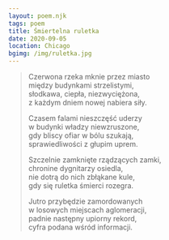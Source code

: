 ```yaml
---
layout: poem.njk
tags: poem
title: Śmiertelna ruletka
date: 2020-09-05
location: Chicago  
bgimg: /img/ruletka.jpg
---
```


> Czerwona rzeka mknie przez miasto                         
> między budynkami strzelistymi,                               
> słodkawa, ciepła, niezwyciężona,  
> z każdym dniem nowej nabiera siły.  
>                                                                                 
> Czasem falami nieszczęść uderzy    
> w budynki władzy niewzruszone,  
> gdy bliscy ofiar w bólu szukają,  
> sprawiedliwości z głupim uprem.  
>      
> Szczelnie zamknięte rządzących zamki,   
> chronine dygnitarzy osiedla,    
> nie dotrą do nich zbłąkane kule,    
> gdy się ruletka śmierci rozegra.                
>   
> Jutro przybędzie zamordowanych   
> w losowych miejscach aglomeracji,    
> padnie następny upiorny rekord,   
> cyfra podana wśród informacji.   
>   

